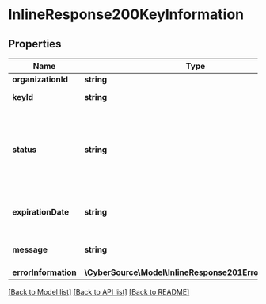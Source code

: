 # InlineResponse200KeyInformation

## Properties
Name | Type | Description | Notes
------------ | ------------- | ------------- | -------------
**organizationId** | **string** | Merchant Id | [optional] 
**keyId** | **string** | Key serial number | [optional] 
**status** | **string** | The status of the key.  Possible values:  - FAILED  - ACTIVE  - INACTIVE  - EXPIRED | [optional] 
**expirationDate** | **string** | The expiration time in UTC. | [optional] 
**message** | **string** | message in case of failed key | [optional] 
**errorInformation** | [**\CyberSource\Model\InlineResponse201ErrorInformation**](InlineResponse201ErrorInformation.md) |  | [optional] 

[[Back to Model list]](../README.md#documentation-for-models) [[Back to API list]](../README.md#documentation-for-api-endpoints) [[Back to README]](../README.md)


